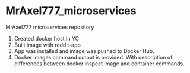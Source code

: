 # MrAxel777_microservices
MrAxel777 microservices repository


1. Created docker host in YC
2. Built image with reddit-app
3. App was installed and image was pushed to Docker Hub.
4. Docker images command output is provided. With description of differences between docker inspect image and container commands.